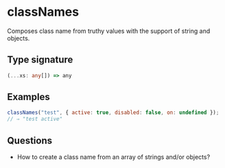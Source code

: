 # classNames

Composes class name from truthy values with the support of string and objects.

## Type signature

<!-- prettier-ignore-start -->
```typescript
(...xs: any[]) => any
```
<!-- prettier-ignore-end -->

## Examples

<!-- prettier-ignore-start -->
```javascript
classNames("test", { active: true, disabled: false, on: undefined });
// ⇒ "test active"
```
<!-- prettier-ignore-end -->

## Questions

- How to create a class name from an array of strings and/or objects?
